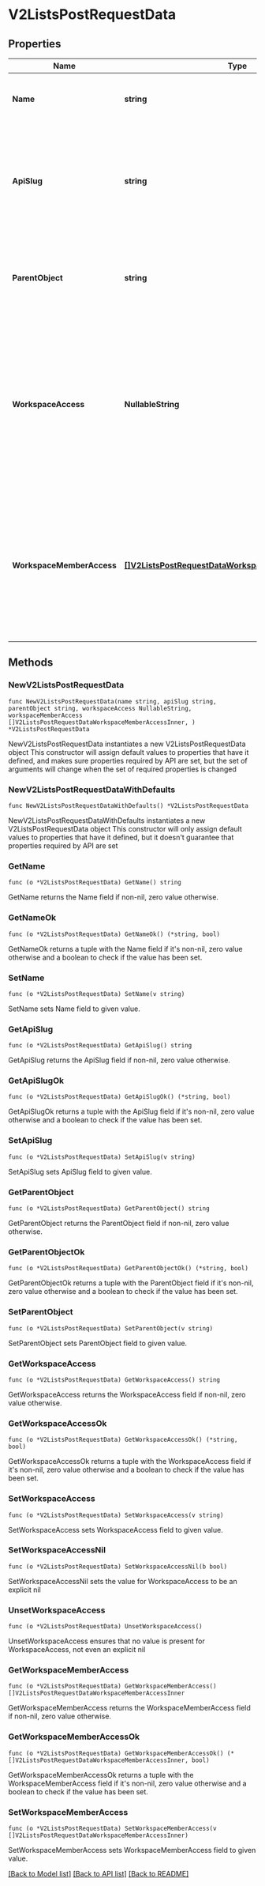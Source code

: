 # V2ListsPostRequestData

## Properties

Name | Type | Description | Notes
------------ | ------------- | ------------- | -------------
**Name** | **string** | The human-readable name of the list. | 
**ApiSlug** | **string** | A unique, human-readable slug to access the list through API calls. Should be formatted in snake case. | 
**ParentObject** | **string** | A UUID or slug to identify the allowed object type for records added to this list. | 
**WorkspaceAccess** | **NullableString** | The level of access granted to all members of the workspace for this list. Pass &#x60;null&#x60; to keep the list private and only grant access to specific workspace members. | 
**WorkspaceMemberAccess** | [**[]V2ListsPostRequestDataWorkspaceMemberAccessInner**](V2ListsPostRequestDataWorkspaceMemberAccessInner.md) | The level of access granted to specific workspace members for this list. Pass an empty array to grant access to no workspace members. | 

## Methods

### NewV2ListsPostRequestData

`func NewV2ListsPostRequestData(name string, apiSlug string, parentObject string, workspaceAccess NullableString, workspaceMemberAccess []V2ListsPostRequestDataWorkspaceMemberAccessInner, ) *V2ListsPostRequestData`

NewV2ListsPostRequestData instantiates a new V2ListsPostRequestData object
This constructor will assign default values to properties that have it defined,
and makes sure properties required by API are set, but the set of arguments
will change when the set of required properties is changed

### NewV2ListsPostRequestDataWithDefaults

`func NewV2ListsPostRequestDataWithDefaults() *V2ListsPostRequestData`

NewV2ListsPostRequestDataWithDefaults instantiates a new V2ListsPostRequestData object
This constructor will only assign default values to properties that have it defined,
but it doesn't guarantee that properties required by API are set

### GetName

`func (o *V2ListsPostRequestData) GetName() string`

GetName returns the Name field if non-nil, zero value otherwise.

### GetNameOk

`func (o *V2ListsPostRequestData) GetNameOk() (*string, bool)`

GetNameOk returns a tuple with the Name field if it's non-nil, zero value otherwise
and a boolean to check if the value has been set.

### SetName

`func (o *V2ListsPostRequestData) SetName(v string)`

SetName sets Name field to given value.


### GetApiSlug

`func (o *V2ListsPostRequestData) GetApiSlug() string`

GetApiSlug returns the ApiSlug field if non-nil, zero value otherwise.

### GetApiSlugOk

`func (o *V2ListsPostRequestData) GetApiSlugOk() (*string, bool)`

GetApiSlugOk returns a tuple with the ApiSlug field if it's non-nil, zero value otherwise
and a boolean to check if the value has been set.

### SetApiSlug

`func (o *V2ListsPostRequestData) SetApiSlug(v string)`

SetApiSlug sets ApiSlug field to given value.


### GetParentObject

`func (o *V2ListsPostRequestData) GetParentObject() string`

GetParentObject returns the ParentObject field if non-nil, zero value otherwise.

### GetParentObjectOk

`func (o *V2ListsPostRequestData) GetParentObjectOk() (*string, bool)`

GetParentObjectOk returns a tuple with the ParentObject field if it's non-nil, zero value otherwise
and a boolean to check if the value has been set.

### SetParentObject

`func (o *V2ListsPostRequestData) SetParentObject(v string)`

SetParentObject sets ParentObject field to given value.


### GetWorkspaceAccess

`func (o *V2ListsPostRequestData) GetWorkspaceAccess() string`

GetWorkspaceAccess returns the WorkspaceAccess field if non-nil, zero value otherwise.

### GetWorkspaceAccessOk

`func (o *V2ListsPostRequestData) GetWorkspaceAccessOk() (*string, bool)`

GetWorkspaceAccessOk returns a tuple with the WorkspaceAccess field if it's non-nil, zero value otherwise
and a boolean to check if the value has been set.

### SetWorkspaceAccess

`func (o *V2ListsPostRequestData) SetWorkspaceAccess(v string)`

SetWorkspaceAccess sets WorkspaceAccess field to given value.


### SetWorkspaceAccessNil

`func (o *V2ListsPostRequestData) SetWorkspaceAccessNil(b bool)`

 SetWorkspaceAccessNil sets the value for WorkspaceAccess to be an explicit nil

### UnsetWorkspaceAccess
`func (o *V2ListsPostRequestData) UnsetWorkspaceAccess()`

UnsetWorkspaceAccess ensures that no value is present for WorkspaceAccess, not even an explicit nil
### GetWorkspaceMemberAccess

`func (o *V2ListsPostRequestData) GetWorkspaceMemberAccess() []V2ListsPostRequestDataWorkspaceMemberAccessInner`

GetWorkspaceMemberAccess returns the WorkspaceMemberAccess field if non-nil, zero value otherwise.

### GetWorkspaceMemberAccessOk

`func (o *V2ListsPostRequestData) GetWorkspaceMemberAccessOk() (*[]V2ListsPostRequestDataWorkspaceMemberAccessInner, bool)`

GetWorkspaceMemberAccessOk returns a tuple with the WorkspaceMemberAccess field if it's non-nil, zero value otherwise
and a boolean to check if the value has been set.

### SetWorkspaceMemberAccess

`func (o *V2ListsPostRequestData) SetWorkspaceMemberAccess(v []V2ListsPostRequestDataWorkspaceMemberAccessInner)`

SetWorkspaceMemberAccess sets WorkspaceMemberAccess field to given value.



[[Back to Model list]](../README.md#documentation-for-models) [[Back to API list]](../README.md#documentation-for-api-endpoints) [[Back to README]](../README.md)


